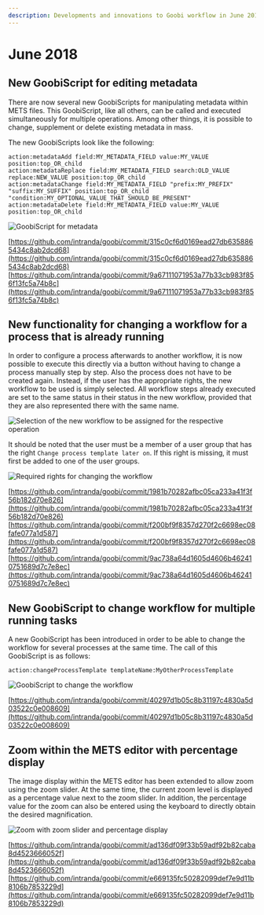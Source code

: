 ```yaml
---
description: Developments and innovations to Goobi workflow in June 2018
---
```


# June 2018

## New GoobiScript for editing metadata

There are now several new GoobiScripts for manipulating metadata within METS files. This GoobiScript, like all others, can be called and executed simultaneously for multiple operations. Among other things, it is possible to change, supplement or delete existing metadata in mass.

The new GoobiScripts look like the following:

```
action:metadataAdd field:MY_METADATA_FIELD value:MY_VALUE position:top_OR_child
action:metadataReplace field:MY_METADATA_FIELD search:OLD_VALUE replace:NEW_VALUE position:top_OR_child
action:metadataChange field:MY_METADATA_FIELD "prefix:MY_PREFIX" "suffix:MY_SUFFIX" position:top_OR_child "condition:MY_OPTIONAL_VALUE_THAT_SHOULD_BE_PRESENT"
action:metadataDelete field:MY_METADATA_FIELD value:MY_VALUE position:top_OR_child
```

![GoobiScript for metadata](../.gitbook/assets/1806\_goobiScript\_metadaten\_en.png)

[https://github.com/intranda/goobi/commit/315c0cf6d0169ead27db6358865434c8ab2dcd68](https://github.com/intranda/goobi/commit/315c0cf6d0169ead27db6358865434c8ab2dcd68) [https://github.com/intranda/goobi/commit/9a67111071953a77b33cb983f856f13fc5a74b8c](https://github.com/intranda/goobi/commit/9a67111071953a77b33cb983f856f13fc5a74b8c)

## New functionality for changing a workflow for a process that is already running

In order to configure a process afterwards to another workflow, it is now possible to execute this directly via a button without having to change a process manually step by step. Also the process does not have to be created again. Instead, if the user has the appropriate rights, the new workflow to be used is simply selected. All workflow steps already executed are set to the same status in their status in the new workflow, provided that they are also represented there with the same name.

![Selection of the new workflow to be assigned for the respective operation](<../.gitbook/assets/1806\_changeworkflow\_de (1).png>)

It should be noted that the user must be a member of a user group that has the right  `Change process template later on`. If this right is missing, it must first be added to one of the user groups.

![Required rights for changing the workflow](../.gitbook/assets/1806\_changeWorkflow\_right\_en.png)

[https://github.com/intranda/goobi/commit/1981b70282afbc05ca233a41f3f56b182d70e826](https://github.com/intranda/goobi/commit/1981b70282afbc05ca233a41f3f56b182d70e826) [https://github.com/intranda/goobi/commit/f200bf9f8357d270f2c6698ec08fafe077a1d587](https://github.com/intranda/goobi/commit/f200bf9f8357d270f2c6698ec08fafe077a1d587) [https://github.com/intranda/goobi/commit/9ac738a64d1605d4606b462410751689d7c7e8ec](https://github.com/intranda/goobi/commit/9ac738a64d1605d4606b462410751689d7c7e8ec)

## New GoobiScript to change workflow for multiple running tasks

A new GoobiScript has been introduced in order to be able to change the workflow for several processes at the same time. The call of this GoobiScript is as follows:

```
action:changeProcessTemplate templateName:MyOtherProcessTemplate
```

![GoobiScript to change the workflow](../.gitbook/assets/1806\_changeWorkflow\_goobiScript\_en.png)

[https://github.com/intranda/goobi/commit/40297d1b05c8b31197c4830a5d03522c0e008609](https://github.com/intranda/goobi/commit/40297d1b05c8b31197c4830a5d03522c0e008609)

## Zoom within the METS editor with percentage display

The image display within the METS editor has been extended to allow zoom using the zoom slider. At the same time, the current zoom level is displayed as a percentage value next to the zoom slider. In addition, the percentage value for the zoom can also be entered using the keyboard to directly obtain the desired magnification.

![Zoom with zoom slider and percentage display](../.gitbook/assets/1806\_mets\_zoom\_en.png)

[https://github.com/intranda/goobi/commit/ad136df09f33b59adf92b82caba8d4523666052f](https://github.com/intranda/goobi/commit/ad136df09f33b59adf92b82caba8d4523666052f) [https://github.com/intranda/goobi/commit/e669135fc50282099def7e9d11b8106b7853229d](https://github.com/intranda/goobi/commit/e669135fc50282099def7e9d11b8106b7853229d)
